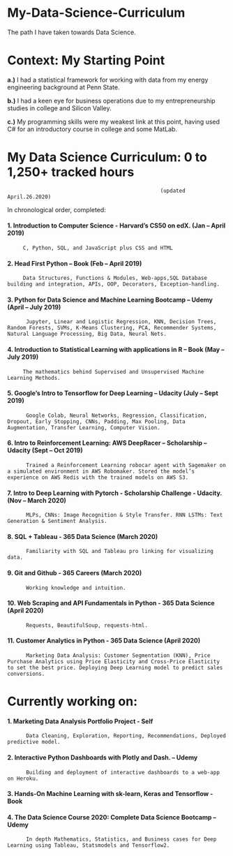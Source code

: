 # My-Data-Science-Curriculum
The path I have taken towards Data Science. 

# Context: My Starting Point

**a.)** I had a statistical framework for working with data from my energy engineering background at Penn State.

**b.)** I had a keen eye for business operations due to my entrepreneurship studies in college and Silicon Valley.

**c.)** My programming skills were my weakest link at this point, having used C# for an introductory course in college and some MatLab.


# My Data Science Curriculum: 0 to 1,250+ tracked hours							
                                                     (updated April.26.2020)


In chronological order, completed: 					
#### 1.	Introduction to Computer Science - Harvard’s CS50 on edX.			          (Jan – April 2019) 
         C, Python, SQL, and JavaScript plus CSS and HTML
#### 2.	Head First Python – Book				                              (Feb – April 2019)
         Data Structures, Functions & Modules, Web-apps,SQL Database building and integration, APIs, OOP, Decorators, Exception-handling.
#### 3.	Python for Data Science and Machine Learning Bootcamp – Udemy                             (April – July 2019)
          Jupyter, Linear and Logistic Regression, KNN, Decision Trees, Random Forests, SVMs, K-Means Clustering, PCA, Recommender Systems, Natural Language Processing, Big Data, Neural Nets.
#### 4.	Introduction to Statistical Learning with applications in R – Book		          (May – July 2019)
         The mathematics behind Supervised and Unsupervised Machine Learning Methods.
#### 5.	Google’s Intro to Tensorflow for Deep Learning – Udacity			          (July – Sept 2019)
          Google Colab, Neural Networks, Regression, Classification, Dropout, Early Stopping, CNNs, Padding, Max Pooling, Data Augmentation, Transfer Learning, Computer Vision. 
#### 6.	Intro to Reinforcement Learning: AWS DeepRacer – Scholarship – Udacity 	          (Sept – Oct 2019)
          Trained a Reinforcement Learning robocar agent with Sagemaker on a simulated environment in AWS Robomaker. Stored the model’s experience on AWS Redis with the trained models on AWS S3. 
#### 7.	Intro to Deep Learning with Pytorch - Scholarship Challenge - Udacity. 	          (Nov – March 2020)
          MLPs, CNNs: Image Recognition & Style Transfer. RNN LSTMs: Text Generation & Sentiment Analysis.
#### 8. SQL + Tableau - 365 Data Science (March 2020)
          Familiarity with SQL and Tableau pro linking for visualizing data. 
#### 9. Git and Github - 365 Careers (March 2020)
          Working knowledge and intuition.
#### 10.  Web Scraping and API Fundamentals in Python - 365 Data Science (April 2020)
          Requests, BeautifulSoup, requests-html.
#### 11. Customer Analytics in Python - 365 Data Science (April 2020)
          Marketing Data Analysis: Customer Segmentation (KNN), Price Purchase Analytics using Price Elasticity and Cross-Price Elasticity to set the best price. Deploying Deep Learning model to predict sales conversions.

# Currently working on:
#### 1. Marketing Data Analysis Portfolio Project - Self
          Data Cleaning, Exploration, Reporting, Recommendations, Deployed predictive model. 
#### 2.	Interactive Python Dashboards with Plotly and Dash. – Udemy
          Building and deployment of interactive dashboards to a web-app on Heroku.
#### 3.	Hands-On Machine Learning with sk-learn, Keras and Tensorflow - Book
#### 4.	The Data Science Course 2020: Complete Data Science Bootcamp  – Udemy
          In depth Mathematics, Statistics, and Business cases for Deep Learning using Tableau, Statsmodels and Tensorflow2.
